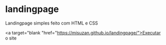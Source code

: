 # landingpage
 Landingpage simples feito com HTML e CSS

<a target="blank "href="https://misuzan.github.io/landingpage/">Executar o site</a>